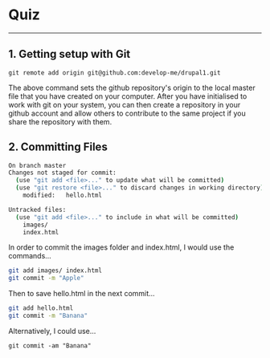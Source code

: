 # Quiz
---
## 1. Getting setup with Git

`git remote add origin git@github.com:develop-me/drupal1.git`

The above command sets the github repository's origin to the local master file that you have created on your computer. After you have initialised to work with git on your system, you can then create a repository in your github account and allow others to contribute to the same project if you share the repository with them.

## 2. Committing Files

```bash
On branch master
Changes not staged for commit:
  (use "git add <file>..." to update what will be committed)
  (use "git restore <file>..." to discard changes in working directory)
	modified:   hello.html

Untracked files:
  (use "git add <file>..." to include in what will be committed)
	images/
	index.html
```
In order to commit the images folder and index.html, I would use the commands...

```bash
git add images/ index.html
git commit -m "Apple"
```

Then to save hello.html in the next commit...

```bash
git add hello.html
git commit -m "Banana"
```
Alternatively, I could use...

`git commit -am "Banana"`
